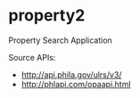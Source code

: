 # property2
Property Search Application

Source APIs:
- http://api.phila.gov/ulrs/v3/
- http://phlapi.com/opaapi.html
